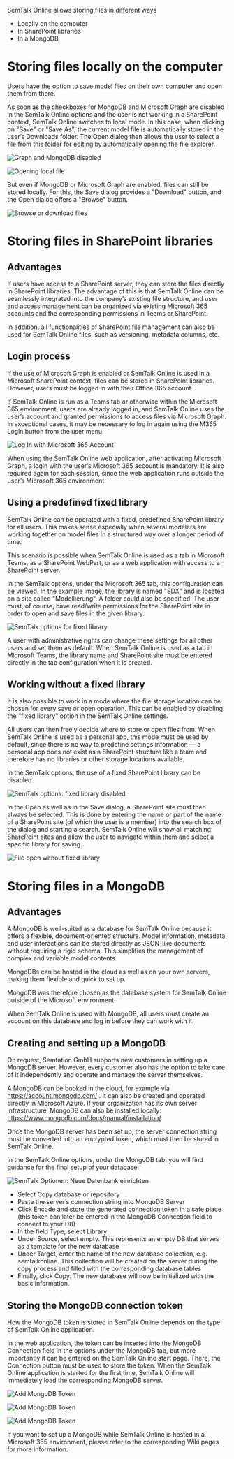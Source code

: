 SemTalk Online allows storing files in different ways

* Locally on the computer
* In SharePoint libraries
* In a MongoDB

# Storing files locally on the computer

Users have the option to save model files on their own computer and open them from there.

As soon as the checkboxes for MongoDB and Microsoft Graph are disabled in the SemTalk Online options and the user is not working in a SharePoint context, SemTalk Online switches to local mode. In this case, when clicking on "Save" or "Save As", the current model file is automatically stored in the user’s Downloads folder.
The Open dialog then allows the user to select a file from this folder for editing by automatically opening the file explorer.

![Graph and MongoDB disabled](./images/GraphMongoDisable.png)

![Opening local file](./images/dateioeffnenlokal.png)


But even if MongoDB or Microsoft Graph are enabled, files can still be stored locally. For this, the Save dialog provides a "Download" button, and the Open dialog offers a "Browse" button.

![Browse or download files](./images/filebrowsedownload.png)


# Storing files in SharePoint libraries

## Advantages
If users have access to a SharePoint server, they can store the files directly in SharePoint libraries. The advantage of this is that SemTalk Online can be seamlessly integrated into the company’s existing file structure, and user and access management can be organized via existing Microsoft 365 accounts and the corresponding permissions in Teams or SharePoint.

In addition, all functionalities of SharePoint file management can also be used for SemTalk Online files, such as versioning, metadata columns, etc.


## Login process
If the use of Microsoft Graph is enabled or SemTalk Online is used in a Microsoft SharePoint context, files can be stored in SharePoint libraries. However, users must be logged in with their Office 365 account.

If SemTalk Online is run as a Teams tab or otherwise within the Microsoft 365 environment, users are already logged in, and SemTalk Online uses the user’s account and granted permissions to access files via Microsoft Graph.
In exceptional cases, it may be necessary to log in again using the M365 Login button from the user menu.

![Log In with Microsoft 365 Account](./images/m365login.png)

When using the SemTalk Online web application, after activating Microsoft Graph, a login with the user’s Microsoft 365 account is mandatory. It is also required again for each session, since the web application runs outside the user’s Microsoft 365 environment.

## Using a predefined fixed library

SemTalk Online can be operated with a fixed, predefined SharePoint library for all users. This makes sense especially when several modelers are working together on model files in a structured way over a longer period of time.

This scenario is possible when SemTalk Online is used as a tab in Microsoft Teams, as a SharePoint WebPart, or as a web application with access to a SharePoint server.

In the SemTalk options, under the Microsoft 365 tab, this configuration can be viewed. In the example image, the library is named "SDX" and is located on a site called "Modellierung". A folder could also be specified. The user must, of course, have read/write permissions for the SharePoint site in order to open and save files in the given library.

![SemTalk options for fixed library](./images/fixedlibrary.png)

A user with administrative rights can change these settings for all other users and set them as default.
When SemTalk Online is used as a tab in Microsoft Teams, the library name and SharePoint site must be entered directly in the tab configuration when it is created.

## Working without a fixed library

It is also possible to work in a mode where the file storage location can be chosen for every save or open operation. This can be enabled by disabling the "fixed library" option in the SemTalk Online settings.

All users can then freely decide where to store or open files from.
When SemTalk Online is used as a personal app, this mode must be used by default, since there is no way to predefine settings information — a personal app does not exist as a SharePoint structure like a team and therefore has no libraries or other storage locations available.

In the SemTalk options, the use of a fixed SharePoint library can be disabled.

![SemTalk options: fixed library disabled](./images/withoutfixedlibrary.png)

In the Open as well as in the Save dialog, a SharePoint site must then always be selected. This is done by entering the name or part of the name of a SharePoint site (of which the user is a member) into the search box of the dialog and starting a search. SemTalk Online will show all matching SharePoint sites and allow the user to navigate within them and select a specific library for saving.

![File open without fixed library](./images/withoutfixedlibraryopen.png)


# Storing files in a MongoDB

## Advantages
A MongoDB is well-suited as a database for SemTalk Online because it offers a flexible, document-oriented structure. Model information, metadata, and user interactions can be stored directly as JSON-like documents without requiring a rigid schema. This simplifies the management of complex and variable model contents.

MongoDBs can be hosted in the cloud as well as on your own servers, making them flexible and quick to set up.

MongoDB was therefore chosen as the database system for SemTalk Online outside of the Microsoft environment.

When SemTalk Online is used with MongoDB, all users must create an account on this database and log in before they can work with it.

## Creating and setting up a MongoDB

On request, Semtation GmbH supports new customers in setting up a MongoDB server. However, every customer also has the option to take care of it independently and operate and manage the server themselves.

A MongoDB can be booked in the cloud, for example via https://account.mongodb.com/
.
It can also be created and operated directly in Microsoft Azure.
If your organization has its own server infrastructure, MongoDB can also be installed locally: https://www.mongodb.com/docs/manual/installation/

Once the MongoDB server has been set up, the server connection string must be converted into an encrypted token, which must then be stored in SemTalk Online.

In the SemTalk Online options, under the MongoDB tab, you will find guidance for the final setup of your database.

![SemTalk Optionen: Neue Datenbank einrichten](./images/copydb.png)

- Select Copy database or repository
- Paste the server’s connection string into MongoDB Server
- Click Encode and store the generated connection token in a safe place (this token can later be entered in the MongoDB Connection field to connect to your DB)
- In the field Type, select Library
- Under Source, select empty. This represents an empty DB that serves as a template for the new database
- Under Target, enter the name of the new database collection, e.g. semtalkonline. This collection will be created on the server during the copy process and filled with the corresponding database tables
- Finally, click Copy. The new database will now be initialized with the basic information.


## Storing the MongoDB connection token
How the MongoDB token is stored in SemTalk Online depends on the type of SemTalk Online application.

In the web application, the token can be inserted into the MongoDB Connection field in the options under the MongoDB tab, but more importantly it can be entered on the SemTalk Online start page. There, the Connection button must be used to store the token. When the SemTalk Online application is started for the first time, SemTalk Online will immediately load the corresponding MongoDB server.

![Add MongoDB Token](./images/MongoDBToken.png)

![Add MongoDB Token](./images/MongoDBToken2.png)

![Add MongoDB Token](./images/MongoDBToken3.png)

If you want to set up a MongoDB while SemTalk Online is hosted in a Microsoft 365 environment, please refer to the corresponding Wiki pages for more information.







